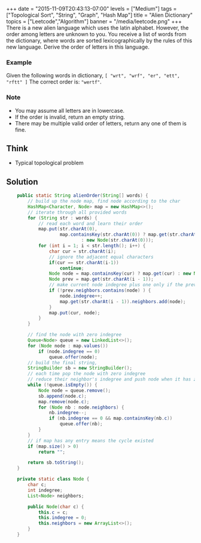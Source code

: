 +++
date = "2015-11-09T20:43:13-07:00"
levels = ["Medium"]
tags = ["Topological Sort", "String", "Graph", "Hash Map"]
title = "Alien Dictionary"
topics = ["Leetcode","Algorithm"]
banner = "/media/leetcode.png"
+++
There is a new alien language which uses the latin alphabet. However, the order among letters are unknown to you. You receive a list of words from the dictionary, where words are sorted lexicographically by the rules of this new language. Derive the order of letters in this language.
<!--more-->
### Example
Given the following words in dictionary,
`[
  "wrt",
  "wrf",
  "er",
  "ett",
  "rftt"
]`
The correct order is: `"wertf"`.

### Note
- You may assume all letters are in lowercase.
- If the order is invalid, return an empty string.
- There may be multiple valid order of letters, return any one of them is fine.


## Think
- Typical topological problem


## Solution
```java
	public static String alienOrder(String[] words) {
		// build up the node map, find node according to the char
		HashMap<Character, Node> map = new HashMap<>();
		// iterate through all provided words
		for (String str : words) {
			// read each word and learn their order
			map.put(str.charAt(0),
					map.containsKey(str.charAt(0)) ? map.get(str.charAt(0))
							: new Node(str.charAt(0)));
			for (int i = 1; i < str.length(); i++) {
				char cur = str.charAt(i);
				// ignore the adjacent equal characters
				if(cur == str.charAt(i-1))
					continue;
				Node node = map.containsKey(cur) ? map.get(cur) : new Node(cur);
				Node prev = map.get(str.charAt(i - 1));
				// make current node indegree plus one only if the previous node doesn't have current node in its neighborhood list 
				if (!prev.neighbors.contains(node) ) {
					node.indegree++;
					map.get(str.charAt(i - 1)).neighbors.add(node);
				}
				map.put(cur, node);
			}
		}

		// find the node with zero indegree
		Queue<Node> queue = new LinkedList<>();
		for (Node node : map.values())
			if (node.indegree == 0)
				queue.offer(node);
		// build the final string,
		StringBuilder sb = new StringBuilder();
		// each time pop the node with zero indegree 
		// reduce their neighbor's indegree and push node when it has zero indegree
		while (!queue.isEmpty()) {
			Node node = queue.remove();
			sb.append(node.c);
			map.remove(node.c);
			for (Node nb : node.neighbors) {
				nb.indegree--;
				if (nb.indegree == 0 && map.containsKey(nb.c))
					queue.offer(nb);
			}
		}
		// if map has any entry means the cycle existed
		if (map.size() > 0)
			return "";

		return sb.toString();
	}

	private static class Node {
		char c;
		int indegree;
		List<Node> neighbors;

		public Node(char c) {
			this.c = c;
			this.indegree = 0;
			this.neighbors = new ArrayList<>();
		}
	}
```